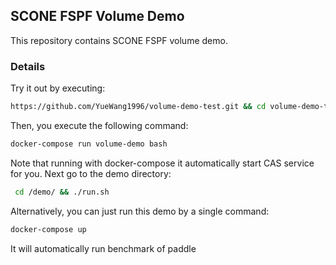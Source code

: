 ## SCONE FSPF Volume Demo
This repository contains SCONE FSPF volume demo.

### Details
Try it out by executing:
```bash
https://github.com/YueWang1996/volume-demo-test.git && cd volume-demo-test
```
Then, you execute the following command:
```bash
docker-compose run volume-demo bash
```
Note that running with docker-compose it automatically start CAS service for you.
Next go to the demo directory:
```bash
 cd /demo/ && ./run.sh
```
Alternatively, you can just run this demo by a single command: 
```bash
docker-compose up
```
It will automatically run benchmark of paddle
